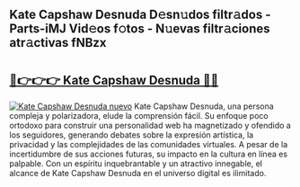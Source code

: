 ## Kate Capshaw Desnuda D𝚎sn𝚞dos filtr𝚊dos - Parts-iMJ Vid𝚎os f𝚘tos - N𝚞evas filtr𝚊ciones atr𝚊ctivas fNBzx

# <h2><a href="http://mb7zwae.tromn.icu/?c=Kate+Capshaw+Desnuda">🔗👉👉👉 Kate Capshaw Desnuda 🔗🔗</a></h2>

[![Kate Capshaw Desnuda nuevo](https://i.imgur.com/pEAQMta.gif)](http://mb7zwae.tromn.icu/?c=Kate+Capshaw+Desnuda)
Kate Capshaw Desnuda, una persona compleja y polarizadora, elude la comprensión fácil. Su enfoque poco ortodoxo para construir una personalidad web ha magnetizado y ofendido a los seguidores, generando debates sobre la expresión artística, la privacidad y las complejidades de las comunidades virtuales. A pesar de la incertidumbre de sus acciones futuras, su impacto en la cultura en línea es palpable. Con un espíritu inquebrantable y un atractivo innegable, el alcance de Kate Capshaw Desnuda en el universo digital es ilimitado.
